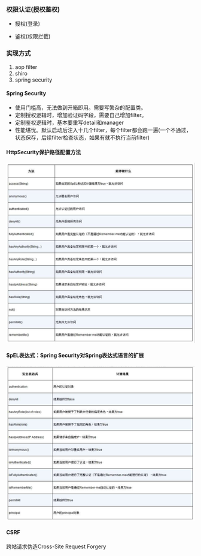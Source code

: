 ### 权限认证(授权鉴权)

* 授权(登录)

* 鉴权(权限拦截)

### 实现方式

1. aop filter
2. shiro
3. spring security
#### Spring Security

* 使用门槛高，无法做到开箱即用。需要写繁杂的配置类。
* 定制授权逻辑时，增加验证码字段，需要自己增加filter。
* 定制鉴权逻辑时，基本要重写detail和manager
* 性能堪忧。默认启动后注入十几个filter，每个filter都会跑一遍(一个不通过，状态保存，后续filter检查状态，如果有就不执行当前filter)

#### HttpSecurity保护路径配置方法

![HttpSecurityRoutineSetting.png](images/HttpSecurityRoutineSetting.png)

#### SpEL表达式：Spring Security对Spring表达式语言的扩展
![SpEL.png](images/SpEL.png)

#### CSRF

跨站请求伪造Cross-Site Request Forgery


